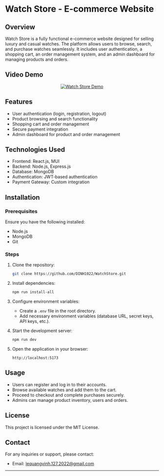 # Watch Store - E-commerce Website

## Overview
Watch Store is a fully functional e-commerce website designed for selling luxury and casual watches. The platform allows users to browse, search, and purchase watches seamlessly. It includes user authentication, a shopping cart, an order management system, and an admin dashboard for managing products and orders.

## Video Demo

<div align="center">
  <a href="https://www.youtube.com/watch?v=FD64AyCBRSg">
    <img src="https://img.youtube.com/vi/FD64AyCBRSg/0.jpg" alt="Watch Store Demo">
  </a>
</div>

## Features
- User authentication (login, registration, logout)
- Product browsing and search functionality
- Shopping cart and order management
- Secure payment integration
- Admin dashboard for product and order management

## Technologies Used
- Frontend: React.js, MUI
- Backend: Node.js, Express.js
- Database: MongoDB 
- Authentication: JWT-based authentication
- Payment Gateway: Custom integration
  
## Installation
### Prerequisites
Ensure you have the following installed:
- Node.js
- MongoDB
- Git

### Steps
1. Clone the repository:
   ```sh
   git clone https://github.com/DINH1022/WatchStore.git
   ```
2. Install dependencies:
   ```sh
   npm run install-all
   ```
3. Configure environment variables:
   - Create a `.env` file in the root directory.
   - Add necessary environment variables (database URL, secret keys, API keys, etc.).

4. Start the development server:
   ```sh
   npm run dev
   ```
5. Open the application in your browser:
   ```
   http://localhost:5173
   ```

## Usage
- Users can register and log in to their accounts.
- Browse available watches and add them to the cart.
- Proceed to checkout and complete purchases securely.
- Admins can manage product inventory, users and orders.

## License
This project is licensed under the MIT License.

## Contact
For any inquiries or support, please contact:
- Email: lequangvinh.127.2022@gmail.com

---


